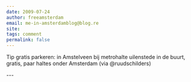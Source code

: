 ```yaml
---
date: 2009-07-24
author: freeamsterdam
email: me-in-amsterdamblog@blog.re
site: 
tags: comment
permalink: false
---
```


<p>Tip gratis parkeren: in Amstelveen bij metrohalte uilenstede in de buurt, gratis, paar haltes onder Amsterdam (via @ruudschilders) </p>
---
